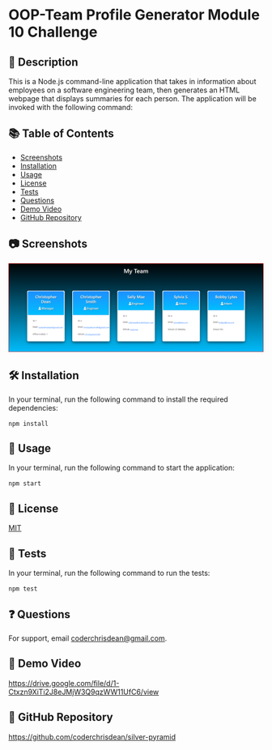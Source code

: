 
# OOP-Team Profile Generator Module 10 Challenge

## 📌 Description

This is a Node.js command-line application that takes in information about employees on a software engineering team, then generates an HTML webpage that displays summaries for each person. The application will be invoked with the following command:

## 📚 Table of Contents

* [Screenshots](#screenshots)
* [Installation](#installation)
* [Usage](#usage)
* [License](#license)
* [Tests](#tests)
* [Questions](#questions)
* [Demo Video](#demo-video)
* [GitHub Repository](#github-repository)

## 📷 Screenshots

![App Screenshot](https://github.com/coderchrisdean/oop-teamprofile-generator/blob/main/assets/images/Screenshot.png)


## 🛠️ Installation

In your terminal, run the following command to install the required dependencies:
```
npm install
```

## 🚀 Usage

In your terminal, run the following command to start the application:
```
npm start
```
## 📜 License

[MIT](https://choosealicense.com/licenses/mit/)

## 🧪 Tests

In your terminal, run the following command to run the tests:
```
npm test
```


## ❓ Questions

For support, email coderchrisdean@gmail.com.

## 🎥 Demo Video

https://drive.google.com/file/d/1-Ctxzn9XiTi2J8eJMjW3Q9qzWW11UfC6/view

## 📂 GitHub Repository

https://github.com/coderchrisdean/silver-pyramid
